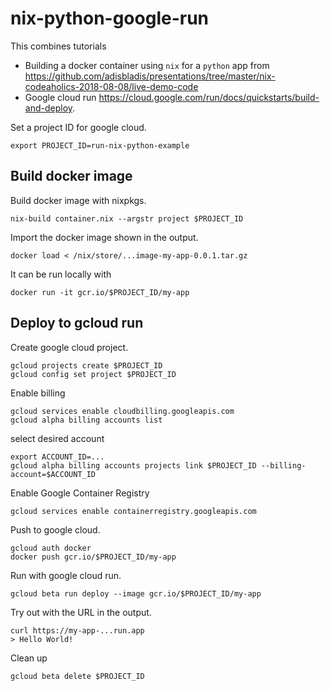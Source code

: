 # nix-python-google-run

This combines tutorials

- Building a docker container using `nix` for a `python` app from
  https://github.com/adisbladis/presentations/tree/master/nix-codeaholics-2018-08-08/live-demo-code
- Google cloud run https://cloud.google.com/run/docs/quickstarts/build-and-deploy.

Set a project ID for google cloud.

    export PROJECT_ID=run-nix-python-example

## Build docker image

Build docker image with nixpkgs.

    nix-build container.nix --argstr project $PROJECT_ID

Import the docker image shown in the output.

    docker load < /nix/store/...image-my-app-0.0.1.tar.gz

It can be run locally with

    docker run -it gcr.io/$PROJECT_ID/my-app

## Deploy to gcloud run

Create google cloud project.

    gcloud projects create $PROJECT_ID
    gcloud config set project $PROJECT_ID

Enable billing

    gcloud services enable cloudbilling.googleapis.com
    gcloud alpha billing accounts list

select desired account

    export ACCOUNT_ID=...
    gcloud alpha billing accounts projects link $PROJECT_ID --billing-account=$ACCOUNT_ID

Enable Google Container Registry

    gcloud services enable containerregistry.googleapis.com

Push to google cloud.

    gcloud auth docker
    docker push gcr.io/$PROJECT_ID/my-app

Run with google cloud run.

    gcloud beta run deploy --image gcr.io/$PROJECT_ID/my-app

Try out with the URL in the output.

    curl https://my-app-...run.app
    > Hello World!

Clean up

    gcloud beta delete $PROJECT_ID
